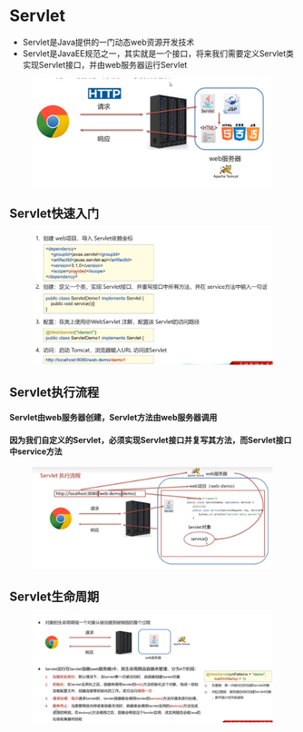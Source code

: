 # Servlet

* Servlet是Java提供的一门动态web资源开发技术
* Servlet是JavaEE规范之一，其实就是一个接口，将来我们需要定义Servlet类实现Servlet接口，并由web服务器运行Servlet

<figure><img src="../.gitbook/assets/image (9).png" alt=""><figcaption></figcaption></figure>

## Servlet快速入门

<figure><img src="../.gitbook/assets/image (2).png" alt=""><figcaption></figcaption></figure>

## Servlet执行流程

#### Servlet由web服务器创建，Servlet方法由web服务器调用

#### 因为我们自定义的Servlet，必须实现Servlet接口并复写其方法，而Servlet接口中service方法

<figure><img src="../.gitbook/assets/image.png" alt=""><figcaption></figcaption></figure>

## Servlet生命周期

<figure><img src="../.gitbook/assets/image (3).png" alt=""><figcaption></figcaption></figure>
